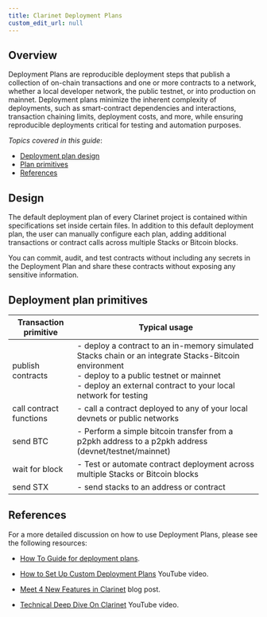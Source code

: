 ```yaml
---
title: Clarinet Deployment Plans
custom_edit_url: null
---
```


## Overview

Deployment Plans are reproducible deployment steps that publish a collection of on-chain transactions and one or more contracts to a network, whether a local developer network, the public testnet, or into production on mainnet. Deployment plans minimize the inherent complexity of deployments, such as smart-contract dependencies and interactions, transaction chaining limits, deployment costs, and more, while ensuring reproducible deployments critical for testing and automation purposes.

_Topics covered in this guide_:

- [Deployment plan design](#design)
- [Plan primitives](#deployment-plan-primitives)
- [References](#references)

## Design

The default deployment plan of every Clarinet project is contained within specifications set inside certain files. In addition to this default deployment plan, the user can manually configure each plan, adding additional transactions or contract calls across multiple Stacks or Bitcoin blocks.

You can commit, audit, and test contracts without including any secrets in the Deployment Plan and share these contracts without exposing any sensitive information.

## Deployment plan primitives

| Transaction primitive   | Typical usage                                                                                                                                                                                                               |
| ----------------------- | --------------------------------------------------------------------------------------------------------------------------------------------------------------------------------------------------------------------------- |
| publish contracts       | - deploy a contract to an in-memory simulated Stacks chain or an integrate Stacks-Bitcoin environment <br /> - deploy to a public testnet or mainnet <br /> - deploy an external contract to your local network for testing |
| call contract functions | - call a contract deployed to any of your local devnets or public networks                                                                                                                                                  |
| send BTC                | - Perform a simple bitcoin transfer from a p2pkh address to a p2pkh address (devnet/testnet/mainnet)                                                                                                                        |
| wait for block          | - Test or automate contract deployment across multiple Stacks or Bitcoin blocks                                                                                                                                             |
| send STX                | - send stacks to an address or contract                                                                                                                                                                                     |

## References

For a more detailed discussion on how to use Deployment Plans, please see the following resources:

- [How To Guide for deployment plans](../guides/how-to-use-deployment-plans.md).

- [How to Set Up Custom Deployment Plans](https://www.youtube.com/watch?v=YcIg5VCO98s) YouTube video.

- [Meet 4 New Features in Clarinet](https://www.hiro.so/blog/meet-4-new-features-in-clarinet) blog post.

- [Technical Deep Dive On Clarinet](https://www.youtube.com/watch?v=ciHxOGBBS18) YouTube video.
